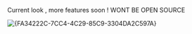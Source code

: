Current look , more features soon !
WONT BE OPEN SOURCE

![{FA34222C-7CC4-4C29-85C9-3304DA2C597A}](https://github.com/user-attachments/assets/e38b03b4-da52-4075-ad60-f4cf7fb1a06a)
